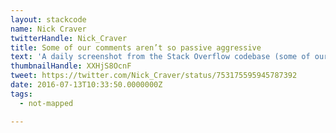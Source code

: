 ```yaml
---
layout: stackcode
name: Nick Craver
twitterHandle: Nick_Craver
title: Some of our comments aren’t so passive aggressive
text: 'A daily screenshot from the Stack Overflow codebase (some of our comments aren’t so passive aggressive). '
thumbnailHandle: XXHjS8OcnF
tweet: https://twitter.com/Nick_Craver/status/753175595945787392
date: 2016-07-13T10:33:50.0000000Z
tags:
  - not-mapped

---
```

